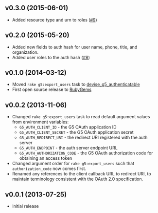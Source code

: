 ## v0.3.0 (2015-06-01)

* Added resource type and urn to roles
  ([#9](https://github.com/G5/omniauth-g5/pull/9))

## v0.2.0 (2015-05-20)

* Added new fields to auth hash for user name, phone, title, and organization.
* Added user roles to the auth hash
  ([#8](https://github.com/G5/omniauth-g5/pull/8))

## v0.1.0 (2014-03-12)

* Moved `rake g5:export_users` task to
  [devise_g5_authenticatable](https://github.com/G5/devise_g5_authenticatable)
* First open source release to [RubyGems](https://rubygems.org)

## v0.0.2 (2013-11-06)

* Changed `rake g5:export_users` task to read default argument values
  from environment variables:
  * `G5_AUTH_CLIENT_ID` - the G5 OAuth application ID
  * `G5_AUTH_CLIENT_SECRET` - the G5 OAuth application secret
  * `G5_AUTH_REDIRECT_URI` - the redirect URI registered with the auth server
  * `G5_AUTH_ENDPOINT` - the auth server endpoint URL
  * `G5_AUTH_AUTHORIZATION_CODE` - the G5 OAuth authorization code for
    obtaining an access token
* Changed argument order for `rake g5:export_users` such that
  `authorization_code` now comes first.
* Renamed any references to the client callback URL to redirect URI, to
  maintain terminology consistent with the OAuth 2.0 specification.

## v0.0.1 (2013-07-25)

* Initial release
